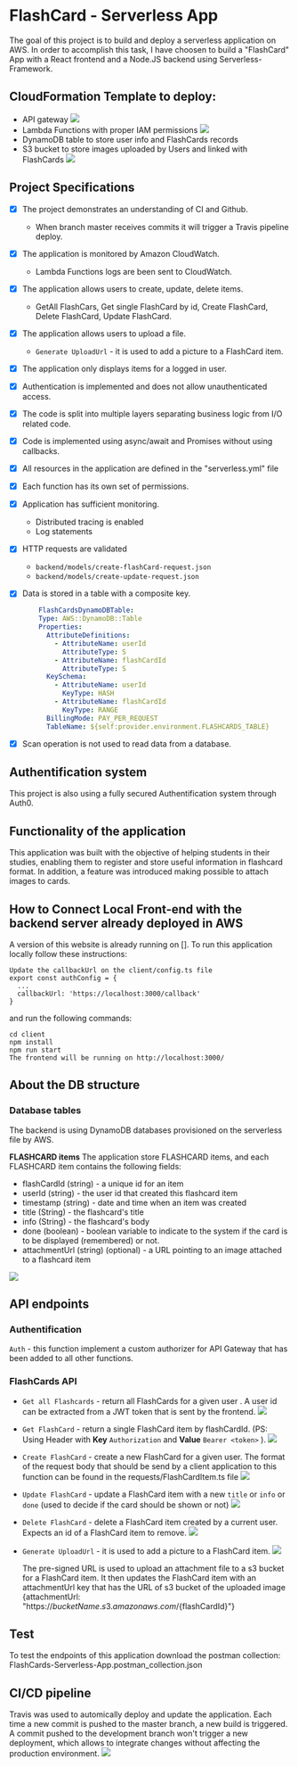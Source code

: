 # FlashCard - Serverless App
The goal of this project is to build and deploy a serverless application on AWS. In order to accomplish this task, I have choosen to build a "FlashCard" App with a React frontend and a Node.JS backend using Serverless-Framework.

## CloudFormation Template to deploy:
- API gateway
  ![](resources/api-gateway-resources.png)
- Lambda Functions with proper IAM permissions
  ![](resources/lambda-functions.png)
- DynamoDB table to store user info and FlashCards records
- S3 bucket to store images uploaded by Users and linked with FlashCards
  ![](resources/s3-bucket.png)

## Project Specifications
- [X] The project demonstrates an understanding of CI and Github.
  - When branch master receives commits it will trigger a Travis pipeline deploy.
- [X] The application is monitored by Amazon CloudWatch.
  - Lambda Functions logs are been sent to CloudWatch.
- [X] The application allows users to create, update, delete items.
  - GetAll FlashCars, Get single FlashCard by id, Create FlashCard, Delete FlashCard, Update FlashCard.
- [X] The application allows users to upload a file.
  - `Generate UploadUrl` - it is used to add a picture to a FlashCard item.
- [X] The application only displays items for a logged in user.
- [X] Authentication is implemented and does not allow unauthenticated access.
- [X] The code is split into multiple layers separating business logic from I/O related code.
- [X] Code is implemented using async/await and Promises without using callbacks.
- [X] All resources in the application are defined in the "serverless.yml" file
- [X] Each function has its own set of permissions.
- [X] Application has sufficient monitoring.
  - Distributed tracing is enabled
  - Log statements
- [X] HTTP requests are validated
  - `backend/models/create-flashCard-request.json`
  - `backend/models/create-update-request.json`
- [X] Data is stored in a table with a composite key.
  ```yml
      FlashCardsDynamoDBTable:
      Type: AWS::DynamoDB::Table
      Properties:
        AttributeDefinitions:
          - AttributeName: userId
            AttributeType: S
          - AttributeName: flashCardId
            AttributeType: S
        KeySchema:
          - AttributeName: userId
            KeyType: HASH
          - AttributeName: flashCardId
            KeyType: RANGE
        BillingMode: PAY_PER_REQUEST
        TableName: ${self:provider.environment.FLASHCARDS_TABLE}
  ```
- [X] Scan operation is not used to read data from a database.


## Authentification system
This project is also using a fully secured Authentification system through Auth0.

## Functionality of the application
This application was built with the objective of helping students in their studies, enabling them to register and store useful information in flashcard format. In addition, a feature was introduced making possible to attach images to cards.

## How to Connect Local Front-end with the backend server already deployed in AWS
A version of this website is already running on []. To run this application locally follow these instructions:

```
Update the callbackUrl on the client/config.ts file
export const authConfig = {
  ...        
  callbackUrl: 'https://localhost:3000/callback'
}
```
and run the following commands:

```
cd client
npm install
npm run start
The frontend will be running on http://localhost:3000/
```

## About the DB structure
### Database tables
The backend is using DynamoDB databases provisioned on the serverless file by AWS.

**FLASHCARD items**
The application store FLASHCARD items, and each FLASHCARD item contains the following fields:

- flashCardId (string) - a unique id for an item
- userId (string) - the user id that created this flashcard item
- timestamp (string) - date and time when an item was created
- title (String) - the flashcard's title
- info (String) - the flashcard's body
- done (boolean) -  boolean variable to indicate to the system if the card is to be displayed (remembered) or not.
- attachmentUrl (string) (optional) - a URL pointing to an image attached to a flashcard item

![](resources/flashcard-db-item.png)

## API endpoints
### Authentification
`Auth` - this function implement a custom authorizer for API Gateway that has been added to all other functions.

###  FlashCards API
- `Get all Flashcards` - return all FlashCards for a given user . A user id can be extracted from a JWT token that is sent by the frontend.
  ![](resources/get-all-flashcards.png)

- `Get FlashCard` - return a single FlashCard item by flashCardId. (PS: Using Header with **Key** `Authorization` and **Value** `Bearer <token>` ).
  ![](resources/get--flashcard.png)

- `Create FlashCard` - create a new FlashCard for a given user. The format of the request body that should be send by a client application to this function can be found in the requests/FlashCardItem.ts file
  ![](resources/create-flashcard.png)

- `Update FlashCard` -  update a FlashCard item with a new `title` or `info` or `done` (used to decide if the card should be shown or not) 
  ![](resources/update-flashcard.png)

- `Delete FlashCard` - delete a FlashCard item created by a current user. Expects an id of a FlashCard item to remove.
  ![](resources/delete-flashcard.png)

- `Generate UploadUrl` - it is used to add a picture to a FlashCard item.
  ![](resources/get-attachment-url.png)
  
  The pre-signed URL is used to upload an attachment file to a s3 bucket for a FlashCard item. It then updates the FlashCard item with an attachmentUrl key that has the URL of s3 bucket of the uploaded image {attachmentUrl: "https://${bucketName}.s3.amazonaws.com/${flashCardId}"}

## Test
To test the endpoints of this application download the postman collection: FlashCards-Serverless-App.postman_collection.json

## CI/CD pipeline
Travis was used to automically deploy and update the application. Each time a new commit is pushed to the master branch, a new build is triggered. A commit pushed to the development branch won't trigger a new deployment, which allows to integrate changes without affecting the production environment.
![](resources/travis-automated-deploy.png)
